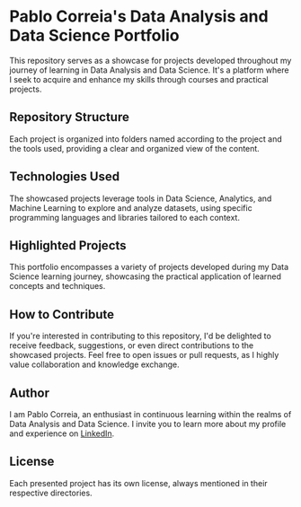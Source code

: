 # Pablo Correia's Data Analysis and Data Science Portfolio

This repository serves as a showcase for projects developed throughout my journey of learning in Data Analysis and Data Science. It's a platform where I seek to acquire and enhance my skills through courses and practical projects.

## Repository Structure

Each project is organized into folders named according to the project and the tools used, providing a clear and organized view of the content.

## Technologies Used

The showcased projects leverage tools in Data Science, Analytics, and Machine Learning to explore and analyze datasets, using specific programming languages and libraries tailored to each context.

## Highlighted Projects

This portfolio encompasses a variety of projects developed during my Data Science learning journey, showcasing the practical application of learned concepts and techniques.

## How to Contribute

If you're interested in contributing to this repository, I'd be delighted to receive feedback, suggestions, or even direct contributions to the showcased projects. Feel free to open issues or pull requests, as I highly value collaboration and knowledge exchange.

## Author

I am Pablo Correia, an enthusiast in continuous learning within the realms of Data Analysis and Data Science. I invite you to learn more about my profile and experience on [LinkedIn](www.linkedin.com/in/pablocorreia0985).

## License

Each presented project has its own license, always mentioned in their respective directories.
